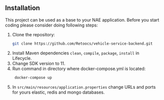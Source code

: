 ## Installation

This project can be used as a base to your NAE application. Before you start coding please consider doing following
steps:

1. Clone the repository:
    ```sh
    git clone https://github.com/Retoocs/vehicle-service-backend.git
    ```
2. Install Maven dependencies ``clean``, ``compile``, ``package``, ``install`` in Lifecycle.
3. Change SDK version to 11.
4. Run command in directory where docker-compose.yml is located:
   ```sh
    docker-compose up
    ```
5. In ``src/main/resources/application.properties`` change URLs and ports for yours elastic, redis and mongo databases.

